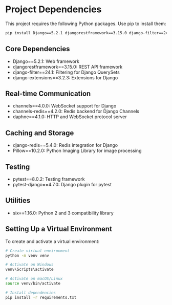 # Project Dependencies

This project requires the following Python packages. Use pip to install them:

```bash
pip install Django==5.2.1 djangorestframework==3.15.0 django-filter==24.1 channels==4.0.0 channels-redis==4.2.0 daphne==4.1.0 django-extensions==3.2.3 django-redis==5.4.0 Pillow==10.2.0 pytest==8.0.2 pytest-django==4.7.0 six==1.16.0
```

## Core Dependencies

- Django==5.2.1: Web framework
- djangorestframework==3.15.0: REST API framework 
- django-filter==24.1: Filtering for Django QuerySets
- django-extensions==3.2.3: Extensions for Django

## Real-time Communication
- channels==4.0.0: WebSocket support for Django
- channels-redis==4.2.0: Redis backend for Django Channels
- daphne==4.1.0: HTTP and WebSocket protocol server

## Caching and Storage
- django-redis==5.4.0: Redis integration for Django
- Pillow==10.2.0: Python Imaging Library for image processing

## Testing
- pytest==8.0.2: Testing framework
- pytest-django==4.7.0: Django plugin for pytest

## Utilities
- six==1.16.0: Python 2 and 3 compatibility library

## Setting Up a Virtual Environment

To create and activate a virtual environment:

```bash
# Create virtual environment
python -m venv venv

# Activate on Windows
venv\Scripts\activate

# Activate on macOS/Linux
source venv/bin/activate

# Install dependencies
pip install -r requirements.txt
```